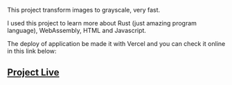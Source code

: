 This project transform images to grayscale, very fast. 

I used this project to learn more about Rust (just amazing program language), WebAssembly, HTML and Javascript.

The deploy of application be made it with Vercel and you can check it online in this link below:

## [Project Live](https://image-effects-ochre.vercel.app/ "Project")
